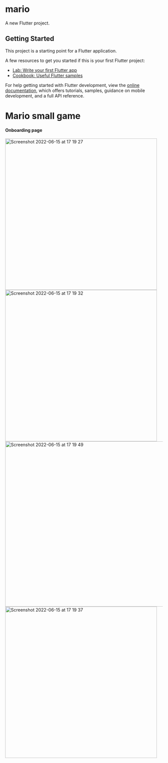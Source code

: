 # mario

A new Flutter project.

## Getting Started

This project is a starting point for a Flutter application.

A few resources to get you started if this is your first Flutter project:

- [Lab: Write your first Flutter app](https://docs.flutter.dev/get-started/codelab)
- [Cookbook: Useful Flutter samples](https://docs.flutter.dev/cookbook)

For help getting started with Flutter development, view the
[online documentation](https://docs.flutter.dev/), which offers tutorials,
samples, guidance on mobile development, and a full API reference.

<h1>Mario small game</h1>


<h4>Onboarding page</h4>
<img width="485" alt="Screenshot 2022-06-15 at 17 19 27" src="https://user-images.githubusercontent.com/96195451/173825346-9069ccc3-73d7-46f4-9444-97ee357f5f1b.png">


<img width="485" alt="Screenshot 2022-06-15 at 17 19 32" src="https://user-images.githubusercontent.com/96195451/173825534-1874fe85-bd8b-4944-a990-82993365628f.png">
<img width="529" alt="Screenshot 2022-06-15 at 17 19 49" src="https://user-images.githubusercontent.com/96195451/173825554-5c1f4c80-3bfd-4850-aa9a-08c05f283588.png">
<img width="485" alt="Screenshot 2022-06-15 at 17 19 37" src="https://user-images.githubusercontent.com/96195451/173825564-12348a33-ba47-4564-8fcb-720a47945aad.png">
